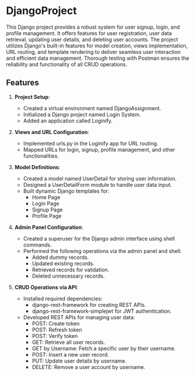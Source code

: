 # DjangoProject

This Django project provides a robust system for user signup, login, and profile management. It offers features for user registration, user data retrieval, updating user details, and deleting user accounts. The project utilizes Django's built-in features for model creation, views implementation, URL routing, and template rendering to deliver seamless user interaction and efficient data management. Thorough testing with Postman ensures the reliability and functionality of all CRUD operations.

## Features

1. **Project Setup**: 
   - Created a virtual environment named DjangoAssignment.
   - Initialized a Django project named Login System.
   - Added an application called Loginify.
   
   
2. **Views and URL Configuration**: 
   - Implemented urls.py in the Loginify app for URL routing.
   - Mapped URLs for login, signup, profile management, and other functionalities.
   
3. **Model Definitions**: 
   - Created a model named UserDetail for storing user information.
   - Designed a UserDetailForm module to handle user data input.
   - Built dynamic Django templates for:
		- Home Page
		- Login Page
		- Signup Page
		- Profile Page
   
4. **Admin Panel Configuration**: 
   - Created a superuser for the Django admin interface using shell commands.
   - Performed the following operations via the admin panel and shell:
		- Added dummy records.
		- Updated existing records.
		- Retrieved records for validation.
		- Deleted unnecessary records.
   
5. **CRUD Operations via API**: 
   - Installed required dependencies:
		- django-rest-framework for creating REST APIs.
		- django-rest-framework-simplejwt for JWT authentication.
   - Developed REST APIs for managing user data:
		- POST: Create token
		- POST: Refresh token
		- POST: Verify token
		- GET: Retrieve all user records.
		- GET by Username: Fetch a specific user by their username.
		- POST: Insert a new user record.
		- PUT: Update user details by username.
		- DELETE: Remove a user account by username.